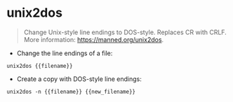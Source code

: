 # unix2dos

> Change Unix-style line endings to DOS-style.
> Replaces CR with CRLF.
> More information: <https://manned.org/unix2dos>.

- Change the line endings of a file:

`unix2dos {{filename}}`

- Create a copy with DOS-style line endings:

`unix2dos -n {{filename}} {{new_filename}}`
